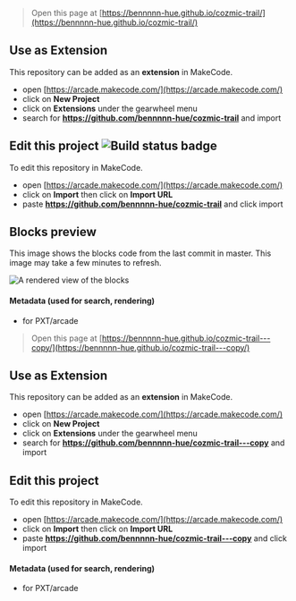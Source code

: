 


> Open this page at [https://bennnnn-hue.github.io/cozmic-trail/](https://bennnnn-hue.github.io/cozmic-trail/)

## Use as Extension

This repository can be added as an **extension** in MakeCode.

* open [https://arcade.makecode.com/](https://arcade.makecode.com/)
* click on **New Project**
* click on **Extensions** under the gearwheel menu
* search for **https://github.com/bennnnn-hue/cozmic-trail** and import

## Edit this project ![Build status badge](https://github.com/bennnnn-hue/cozmic-trail/workflows/MakeCode/badge.svg)

To edit this repository in MakeCode.

* open [https://arcade.makecode.com/](https://arcade.makecode.com/)
* click on **Import** then click on **Import URL**
* paste **https://github.com/bennnnn-hue/cozmic-trail** and click import

## Blocks preview

This image shows the blocks code from the last commit in master.
This image may take a few minutes to refresh.

![A rendered view of the blocks](https://github.com/bennnnn-hue/cozmic-trail/raw/master/.github/makecode/blocks.png)

#### Metadata (used for search, rendering)

* for PXT/arcade
<script src="https://makecode.com/gh-pages-embed.js"></script><script>makeCodeRender("{{ site.makecode.home_url }}", "{{ site.github.owner_name }}/{{ site.github.repository_name }}");</script>



> Open this page at [https://bennnnn-hue.github.io/cozmic-trail---copy/](https://bennnnn-hue.github.io/cozmic-trail---copy/)

## Use as Extension

This repository can be added as an **extension** in MakeCode.

* open [https://arcade.makecode.com/](https://arcade.makecode.com/)
* click on **New Project**
* click on **Extensions** under the gearwheel menu
* search for **https://github.com/bennnnn-hue/cozmic-trail---copy** and import

## Edit this project

To edit this repository in MakeCode.

* open [https://arcade.makecode.com/](https://arcade.makecode.com/)
* click on **Import** then click on **Import URL**
* paste **https://github.com/bennnnn-hue/cozmic-trail---copy** and click import

#### Metadata (used for search, rendering)

* for PXT/arcade
<script src="https://makecode.com/gh-pages-embed.js"></script><script>makeCodeRender("{{ site.makecode.home_url }}", "{{ site.github.owner_name }}/{{ site.github.repository_name }}");</script>
